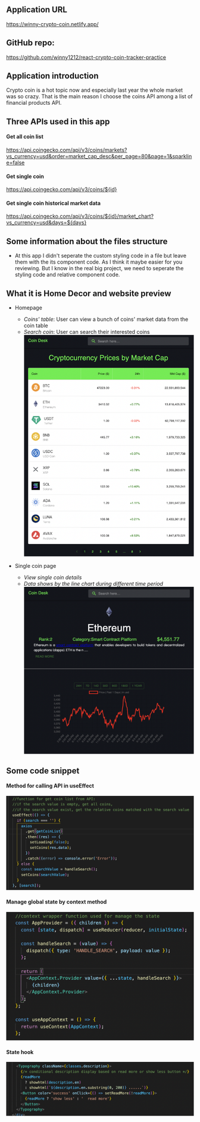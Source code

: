 ## Application URL

https://winny-crypto-coin.netlify.app/

## GitHub repo:

https://github.com/winny1212/react-crypto-coin-tracker-practice

## Application introduction

Crypto coin is a hot topic now and especially last year the whole market was so crazy. That is the main reason I choose the coins API among a list of financial products API.

## Three APIs used in this app

#### Get all coin list

https://api.coingecko.com/api/v3/coins/markets?vs_currency=usd&order=market_cap_desc&per_page=80&page=1&sparkline=false

#### Get single coin

https://api.coingecko.com/api/v3/coins/${id}

#### Get single coin historical market data

https://api.coingecko.com/api/v3/coins/${id}/market_chart?vs_currency=usd&days=${days}

## Some information about the files structure

- At this app I didn't seperate the custom styling code in a file but leave them with the its component code. As I think it maybe easier for you reviewing. But I know in the real big project, we need to seperate the styling code and relative component code.

## What it is Home Decor and website preview

- Homepage

  - _Coins' table_: User can view a bunch of coins' market data from the coin table
  - _Search coin_: User can search their interested coins
    ![homepage](./readmeDocs/homepage.png)

- Single coin page
  - _View single coin details_
  - _Data shows by the line chart during different time period_
    ![detail](./readmeDocs/detail.png)

## Some code snippet

#### Method for calling API in useEffect

![API](./readmeDocs/API.jpeg)

#### Manage global state by context method

![contextState](./readmeDocs/contextState.png)

#### State hook

![hook](./readmeDocs/hook.png)
